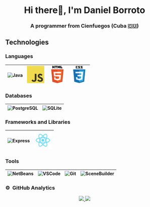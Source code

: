 <h1 align="center">Hi there👋, I'm Daniel Borroto</h1>
<h3 align="center">A programmer from Cienfuegos (Cuba 🇨🇺)</h3>

<!--
**danyborroto/danyborroto** is a ✨ _special_ ✨ repository because its `README.md` (this file) appears on your GitHub profile.

Here are some ideas to get you started:

- 🔭 I’m currently working on ...
- 🌱 I’m currently learning ...
- 👯 I’m looking to collaborate on ...
- 🤔 I’m looking for help with ...
- 💬 Ask me about ...
- 📫 How to reach me: ...
- 😄 Pronouns: ...
- ⚡ Fun fact: ...

>[!NOTE]
>hola

>[!TIP]
>hola

>[!IMPORTANT]
>hola

>[!CAUTION]
>hola

>[!WARNING]
>hola

-->
## Technologies
### Languages
|<img title="Java" alt="Java" width="55px" src="https://brandslogos.com/wp-content/uploads/images/large/java-logo-1.png"> | <img alt="JavaScript" title="JavaScript" width="55px" src="https://raw.githubusercontent.com/github/explore/master/topics/javascript/javascript.png"> | <img title="HTML" alt="HTML" width="55px" src="https://raw.githubusercontent.com/github/explore/master/topics/html/html.png"> | <img title="CSS" alt="CSS" width="55px" src="https://raw.githubusercontent.com/github/explore/master/topics/css/css.png">|
|---|---|---|---|

### Databases
|<img title="PostgreSQL" alt="PostgreSQL" width="55px" src="https://upload.wikimedia.org/wikipedia/commons/thumb/2/29/Postgresql_elephant.svg/1200px-Postgresql_elephant.svg.png">|<img title="SQLite" alt="SQLite" width="55px" src="https://upload.wikimedia.org/wikipedia/commons/thumb/9/97/Sqlite-square-icon.svg/1200px-Sqlite-square-icon.svg.png">|
|---|---|

### Frameworks and Libraries
|<img title="Express" alt="Express" width="55px" src="https://upload.wikimedia.org/wikipedia/commons/6/64/Expressjs.png"> | <img title="React" alt="React" width="55px" src="https://raw.githubusercontent.com/github/explore/master/topics/react/react.png"> |
|---|---|

### Tools
| <img title="NetBeans" alt="NetBeans" width="55px" src="https://upload.wikimedia.org/wikipedia/commons/9/98/Apache_NetBeans_Logo.svg"> | <img title="VSCode" alt="VSCode" width="55px" src="https://chris-ayers.com/assets/images/vscode-logo.png"> | <img title="Git" alt="Git" width="55px" src="https://upload.wikimedia.org/wikipedia/commons/thumb/3/3f/Git_icon.svg/2048px-Git_icon.svg.png"> | <img title="SceneBuilder" alt="SceneBuilder" width="55px" src="https://i0.wp.com/gluonhq.com/wp-content/uploads/2015/02/SceneBuilderLogo.png?fit=781%2C781&ssl=1"> |
| --- | --- | --- | ---|

### ⚙️ &nbsp;GitHub Analytics

<p align="center">
  <a href="https://github.com/danyborroto">
    <img height="180em" src="https://github-readme-stats-eight-theta.vercel.app/api?username=danyborroto&show_icons=true&theme=algolia&include_all_commits=true&count_private=true">
    <img height="180em" src="https://github-readme-stats-eight-theta.vercel.app/api/top-langs/?username=danyborroto&layout=compact&langs_count=8&theme=algolia">
  </a>
</p>
